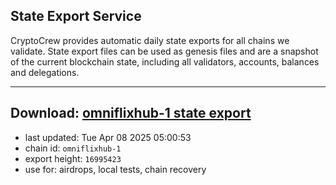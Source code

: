 ## State Export Service
CryptoCrew provides automatic daily state exports for all chains we validate. State export files can be used as genesis files and are a snapshot of the current blockchain state, including all validators, accounts, balances and delegations.

---
**Download: [omniflixhub-1 state export](https://dl-eu2.ccvalidators.com/SERVICE/omniflixhub/omniflixhub-1_export_16995423.json)**
---

- last updated: Tue Apr 08 2025 05:00:53
- chain id: `omniflixhub-1`
- export height: `16995423`
- use for: airdrops, local tests, chain recovery
